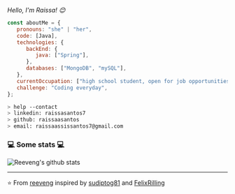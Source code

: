 


<p><em>Hello, I'm Raissa! 😊</br>
</em></p>


```javascript
const aboutMe = {
   pronouns: "she" | "her",
   code: [Java],
   technologies: {
      backEnd: {
         java: ["Spring"],
      },
      databases: ["MongoDB", "mySQL"],
   },
   currentOccupation: ["high school student, open for job opportunities"],
   challenge: "Coding everyday",
};
```
````bash
> help --contact
> linkedin: raissasantos7
> github: raissaasantos
> email: raissaassissantos7@gmail.com
````
<h3>💻 Some stats 💻</h3>

![Reeveng's github stats](https://github-readme-stats.vercel.app/api?username=raissaasantos&theme=tokyonight&hide_border=FALSE&include_all_commits=true&count_private=true&layout=compact)

---

⭐️ From [reeveng](https://github.com/reeveng) inspired by [sudiptog81](https://github.com/sudiptog81) and  [FelixRilling](https://github.com/)


























